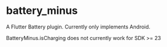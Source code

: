 # battery_minus

A Flutter Battery plugin. Currently only implements Android.

BatteryMinus.isCharging does not currently work for SDK >= 23
